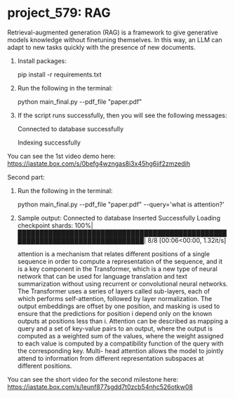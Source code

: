 # project_579: RAG

Retrieval-augmented generation (RAG) is a framework to give generative models knowledge without finetuning themselves. In this way, an LLM can adapt to new tasks quickly with the presence of new documents.

1. Install packages:
   
    pip install -r requirements.txt

3. Run the following in the terminal:
   
    python main_final.py --pdf_file "paper.pdf"

4. If the script runs successfully, then you will see the following messages:
   
    Connected to database successfully
   
    Indexing successfully

You can see the 1st video demo here: 
https://iastate.box.com/s/0befg4wzngas8i3x45hg6jif2zmzedih


Second part:

1. Run the following in the terminal:
   
    python main_final.py --pdf_file "paper.pdf" --query='what is attention?'

2. Sample output:
   Connected to database
   Inserted Successfully
   Loading checkpoint shards: 100%|█████████████████████████████████████████████████████████████████████████████| 8/8 [00:06<00:00,  1.32it/s]


   attention is a mechanism that relates different positions of a single sequence in order to compute a representation of the sequence, and it is a key component in the Transformer, which     is a new type of neural network that can be used for language translation and text summarization without using recurrent or convolutional neural networks. The Transformer uses a series     of layers called sub-layers, each of which performs self-attention, followed by layer normalization. The output embeddings are offset by one position, and masking is used to ensure that    the predictions for position i depend only on the known outputs at positions less than i. Attention can be described as mapping a query and a set of key-value pairs to an output, where     the output is computed as a weighted sum of the values, where the weight assigned to each value is computed by a compatibility function of the query with the corresponding key. Multi-      head attention allows the model to jointly attend to information from different representation subspaces at different positions.

You can see the short video for the second milestone here:
https://iastate.box.com/s/leunf877sgdd7t0zcb54nhc526otkw08
